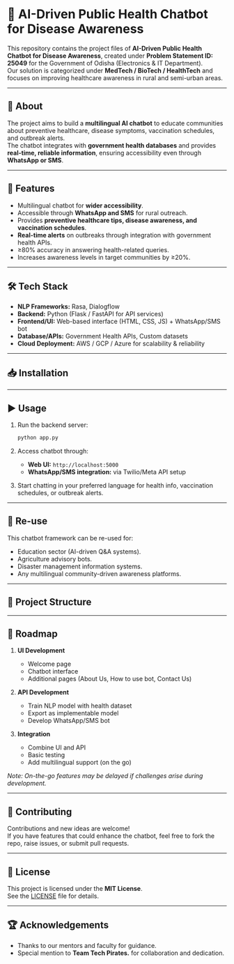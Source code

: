# 🤖 AI-Driven Public Health Chatbot for Disease Awareness

This repository contains the project files of **AI-Driven Public Health Chatbot for Disease Awareness**, created under **Problem Statement ID: 25049** for the Government of Odisha (Electronics & IT Department).  
Our solution is categorized under **MedTech / BioTech / HealthTech** and focuses on improving healthcare awareness in rural and semi-urban areas.

---

## 📖 About

The project aims to build a **multilingual AI chatbot** to educate communities about preventive healthcare, disease symptoms, vaccination schedules, and outbreak alerts.  
The chatbot integrates with **government health databases** and provides **real-time, reliable information**, ensuring accessibility even through **WhatsApp or SMS**.

---

## 🌟 Features
- Multilingual chatbot for **wider accessibility**.  
- Accessible through **WhatsApp and SMS** for rural outreach.  
- Provides **preventive healthcare tips, disease awareness, and vaccination schedules**.  
- **Real-time alerts** on outbreaks through integration with government health APIs.  
- ≥80% accuracy in answering health-related queries.  
- Increases awareness levels in target communities by ≥20%.  

---

## 🛠️ Tech Stack
- **NLP Frameworks:** Rasa, Dialogflow  
- **Backend:** Python (Flask / FastAPI for API services)  
- **Frontend/UI:** Web-based interface (HTML, CSS, JS) + WhatsApp/SMS bot  
- **Database/APIs:** Government Health APIs, Custom datasets  
- **Cloud Deployment:** AWS / GCP / Azure for scalability & reliability  

---

## 📥 Installation

<!-- 1. Clone the repository:
   ```bash
   git clone https://github.com/your-username/ai-health-chatbot.git
   cd ai-health-chatbot
   ```

2. Install dependencies:
   ```bash
   pip install -r requirements.txt
   ```

3. Setup environment variables in `.env`:
   ```
   API_KEY=your_api_key
   DB_URL=your_database_url
   CLOUD_CONFIG=your_cloud_config
   ```

4. Train the NLP model:
   ```bash
   rasa train
   ``` -->

---

## ▶️ Usage

1. Run the backend server:
   ```bash
   python app.py
   ```
2. Access chatbot through:
   - **Web UI:** `http://localhost:5000`  
   - **WhatsApp/SMS integration:** via Twilio/Meta API setup  

3. Start chatting in your preferred language for health info, vaccination schedules, or outbreak alerts.  

---

## 🔄 Re-use

This chatbot framework can be re-used for:  
- Education sector (AI-driven Q&A systems).  
- Agriculture advisory bots.  
- Disaster management information systems.  
- Any multilingual community-driven awareness platforms.  

---

## 📂 Project Structure
<!-- 
```
ai-health-chatbot/
│── nlp_model/        # Rasa/Dialogflow models
│── backend/          # Python Flask/FastAPI services
│── frontend/         # Web UI files
│── integrations/     # WhatsApp/SMS bot scripts
│── database/         # Dataset & training data
│── docs/             # Documentation files
│── README.md         # Project documentation
``` -->

---

## 🚀 Roadmap

1. **UI Development**
   - Welcome page  
   - Chatbot interface  
   - Additional pages (About Us, How to use bot, Contact Us)  

2. **API Development**
   - Train NLP model with health dataset  
   - Export as implementable model  
   - Develop WhatsApp/SMS bot  

3. **Integration**
   - Combine UI and API  
   - Basic testing  
   - Add multilingual support (on the go)  

*Note: On-the-go features may be delayed if challenges arise during development.*

---

## 🤝 Contributing

Contributions and new ideas are welcome!  
If you have features that could enhance the chatbot, feel free to fork the repo, raise issues, or submit pull requests.  

---

## 📜 License

This project is licensed under the **MIT License**.  
See the [LICENSE](LICENSE) file for details.

---

## 🏆 Acknowledgements

<!-- - Developed for the **Government of Odisha** (Electronics & IT Department).   -->
- Thanks to our mentors and faculty for guidance.  
- Special mention to **Team Tech Pirates.** for collaboration and dedication.  

